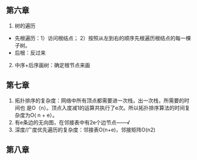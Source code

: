 ## 第六章
1. 树的遍历
- 先根遍历：1）访问根结点； 2）按照从左到右的顺序先根遍历根结点的每一棵子树。
- 后根：反过来
2. 中序+后序画树：确定根节点来画
## 第七章
1. 拓扑排序的复杂度：网络中所有顶点都需要进一次栈，出一次栈，所需要的时间也 是O（n）。顶点入度减1的运算共执行了e次。所以拓扑排序算法的时间复杂度为O( n + e）。
2. 有e条边的无向图，在邻接表中有2e个边节点——√
3. 深度/广度优先遍历的复杂度：邻接表O(n+e)，邻接矩阵O(n2)
## 第八章
